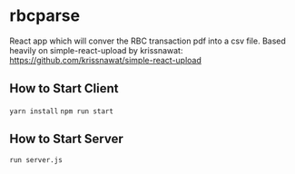 # rbcparse

React app which will conver the RBC transaction pdf into a csv file. Based heavily on simple-react-upload by krissnawat: https://github.com/krissnawat/simple-react-upload

## How to Start Client
```yarn install```
```npm run start```

## How to Start Server
```run server.js```
